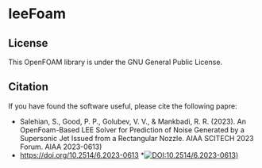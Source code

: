 # leeFoam

## License
This OpenFOAM library is under the GNU General Public License.

## Citation
If you have found the software useful, please cite the following papre:

* Salehian, S., Good, P. P., Golubev, V. V., & Mankbadi, R. R. (2023). An OpenFoam-Based LEE Solver for Prediction of Noise Generated by a Supersonic Jet Issued from a Rectangular Nozzle. AIAA SCITECH 2023 Forum. AIAA 2023-0613)
* https://doi.org/10.2514/6.2023-0613 
*[![DOI:10.2514/6.2023-0613](http://img.shields.io/badge/DOI-10.2514/6.2023-0613-B31B1B.svg))](https://doi.org/10.2514/6.2023-0613 )
